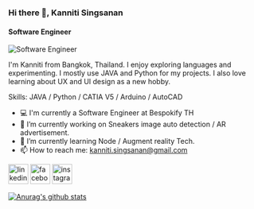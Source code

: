 ### Hi there 👋, Kanniti Singsanan
#### Software Engineer
![Software Engineer](https://cdn.discordapp.com/attachments/384068146346328064/751829711528919141/Untitled_design.png)

I'm Kanniti from Bangkok, Thailand. I enjoy exploring languages and experimenting. I mostly use JAVA and Python for my projects. I also love learning about UX and UI design as a new hobby.

Skills: JAVA / Python / CATIA V5 / Arduino / AutoCAD

- 💻 I'm currently a Software Engineer at Bespokify TH
- 🔭 I’m currently working on Sneakers image auto detection / AR advertisement. 
- 🌱 I’m currently learning Node / Augment reality Tech.  
- 📫 How to reach me: kanniti.singsanan@gmail.com 


[<img src='https://cdn.jsdelivr.net/npm/simple-icons@3.0.1/icons/linkedin.svg' alt='linkedin' height='40'>](https://www.linkedin.com/in/kanniti-s-794320100/)  [<img src='https://cdn.jsdelivr.net/npm/simple-icons@3.0.1/icons/facebook.svg' alt='facebook' height='40'>](https://www.facebook.com/0lmarcusl0)  [<img src='https://cdn.jsdelivr.net/npm/simple-icons@3.0.1/icons/instagram.svg' alt='instagram' height='40'>](https://www.instagram.com/0lmarcusl0/)  



[![Anurag's github stats](https://github-readme-stats.vercel.app/api?username=kanniti)](https://github.com/anuraghazra/github-readme-stats)

